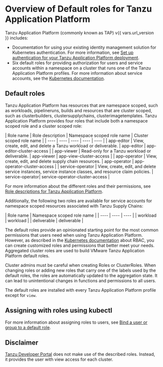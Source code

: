 # Overview of Default roles for Tanzu Application Platform

Tanzu Application Platform (commonly known as TAP) v{{ vars.url_version }} includes:

- Documentation for using your existing identity management solution for Kubernetes authentication. For more information, see [Set up authentication for your Tanzu Application Platform deployment](integrating-identity.md).
- Six default roles for providing authorization for users and service accounts within a namespace on a cluster that runs one of the Tanzu Application Platform profiles. For more information about service accounts, see the [Kubernetes documentation](https://kubernetes.io/docs/tasks/configure-pod-container/configure-service-account/).


## <a id="default-roles"></a> Default roles

Tanzu Application Platform has resources that are namespace scoped, such as workloads, pipelineruns, builds and resources that are cluster scoped, such as clusterbuilders, clustersupplychains, clusterimagetemplates.  Tanzu Application Platform provides four roles that include both a namespace scoped role and a cluster scoped role:

| Role name | Role description | Namespace scoped role name | Cluster scoped role name | 
| ---- | ---- | ---- | ---- | ---- |
| app-editor | View, create, edit, and delete a Tanzu workload or deliverable. | app-editor | app-editor-cluster-access |
| app-viewer |  Read-only for a Tanzu workload or deliverable. | app-viewer | app-view-cluster-access | 
| app-operator | View, create, edit, and delete supply chain resources. |  app-operator | app-operator-cluster-access |
| service-operator | View, create, edit, and delete service instances, service instance classes, and resource claim policies. | service-operator| service-operator-cluster-access | 

For more information about the different roles and their permissions, see [Role descriptions for Tanzu Application Platform](role-descriptions.md).

Additionally, the following two roles are available for service accounts for namespace scoped resources associated with Tanzu Supply Chains:

| Role name | Namespace scoped role name |
| ---- | ---- | ---- |
| workload | workload |
| deliverable | deliverable |

The default roles provide an opinionated starting point for the most common permissions that users
need when using Tanzu Application Platform.
However, as described in the [Kubernetes documentation](https://kubernetes.io/docs/reference/access-authn-authz/rbac/)
about RBAC, you can create customized roles and permissions that better meet your needs.
Aggregated cluster roles are used to build VMware Tanzu Application Platform default roles.


Cluster admins must be careful when creating Roles or ClusterRoles.
When changing roles or adding new roles that carry one of the labels used by the default roles, the roles are automatically updated to the aggregation state. It can lead to unintentional changes in functions and permissions to all users.


The default roles are installed with every Tanzu Application Platform profile except for `view`.

## <a id=" assigning-roles"></a>  Assigning with roles using kubectl

For more information about assigning roles to users, see [Bind a user or group to a default role](binding.md).

## <a id="disclaimer"></a> Disclaimer

[Tanzu Developer Portal](../tap-gui/about.md) does not make use of the described roles.
Instead, it provides the user with view access for each cluster.
